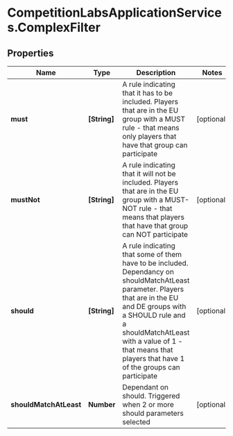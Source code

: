 # CompetitionLabsApplicationServices.ComplexFilter

## Properties

Name | Type | Description | Notes
------------ | ------------- | ------------- | -------------
**must** | **[String]** | A rule indicating that it has to be included. Players that are in the EU group with a MUST rule - that means only players that have that group can participate | [optional] 
**mustNot** | **[String]** | A rule indicating that it will not be included. Players that are in the EU group with a MUST-NOT rule - that means that players that have that group can NOT participate | [optional] 
**should** | **[String]** | A rule indicating that some of them have to be included. Dependancy on shouldMatchAtLeast parameter. Players that are in the EU and DE groups with a SHOULD rule and a shouldMatchAtLeast with a value of 1 - that means that players that have 1 of the groups can participate | [optional] 
**shouldMatchAtLeast** | **Number** | Dependant on should. Triggered when 2 or more should parameters selected | [optional] 


